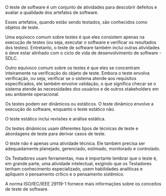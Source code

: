 O teste de software é um conjunto de atividades para descobrir defeitos e avaliar a qualidade dos artefatos de software.

Esses artefatos, quando estão sendo testados, são conhecidos como objetos de teste.

Uma equívoco comum sobre testes é que eles consistem apenas na execução de testes (ou seja, executar o software e verificar os resultados dos testes).
    Entretanto, o teste de software também inclui outras atividades e deve estar alinhado com o ciclo de vida de desenvolvimento de software - SDLC.

Outro equívoco comum sobre os testes é que eles se concentram inteiramente na verificação do objeto de teste.
    Embora o teste envolva verificação, ou seja, verificar se o sistema atende aos requisitos especificados, ele também envolve validação, o que significa checar se o sistema atende às necessidades dos usuários e de outros stakeholders em seu ambiente operacional.

Os testes podem ser dinâmicos ou estáticos. O teste dinâmico envolve a execução do software, enquanto o teste estático não.

O teste estático inclui revisões e análise estática.

Os testes dinâmicos usam diferentes tipos de técnicas de teste e abordagens de teste para derivar casos de teste.

O teste não é apenas uma atividade técnica. Ele também precisa ser adequadamente planejado, gerenciado, estimado, monitorado e controlado.

Os Testadores usam ferramentas, mas é importante lembrar que o teste é, em grande parte, uma atividade intelectual, exigindo que os Testadores tenham conhecimento especializado, usem habilidades analíticas e apliquem o pensamento crítico e o pensamento sistêmico.

A norma ISO/IEC/IEEE 29119-1 fornece mais informações sobre os conceitos de teste de software.